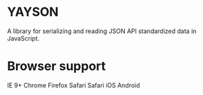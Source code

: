 YAYSON
======

A library for serializing and reading JSON API standardized data in JavaScript.


Browser support
===============

IE 9+
Chrome
Firefox
Safari
Safari iOS
Android
